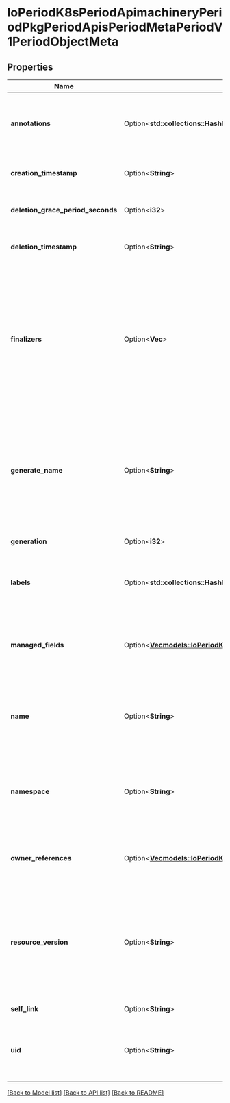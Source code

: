 # IoPeriodK8sPeriodApimachineryPeriodPkgPeriodApisPeriodMetaPeriodV1PeriodObjectMeta

## Properties

Name | Type | Description | Notes
------------ | ------------- | ------------- | -------------
**annotations** | Option<**std::collections::HashMap<String, String>**> | Annotations is an unstructured key value map stored with a resource that may be set by external tools to store and retrieve arbitrary metadata. They are not queryable and should be preserved when modifying objects. More info: https://kubernetes.io/docs/concepts/overview/working-with-objects/annotations | [optional]
**creation_timestamp** | Option<**String**> | Time is a wrapper around time.Time which supports correct marshaling to YAML and JSON.  Wrappers are provided for many of the factory methods that the time package offers. | [optional]
**deletion_grace_period_seconds** | Option<**i32**> | Number of seconds allowed for this object to gracefully terminate before it will be removed from the system. Only set when deletionTimestamp is also set. May only be shortened. Read-only. | [optional]
**deletion_timestamp** | Option<**String**> | Time is a wrapper around time.Time which supports correct marshaling to YAML and JSON.  Wrappers are provided for many of the factory methods that the time package offers. | [optional]
**finalizers** | Option<**Vec<String>**> | Must be empty before the object is deleted from the registry. Each entry is an identifier for the responsible component that will remove the entry from the list. If the deletionTimestamp of the object is non-nil, entries in this list can only be removed. Finalizers may be processed and removed in any order.  Order is NOT enforced because it introduces significant risk of stuck finalizers. finalizers is a shared field, any actor with permission can reorder it. If the finalizer list is processed in order, then this can lead to a situation in which the component responsible for the first finalizer in the list is waiting for a signal (field value, external system, or other) produced by a component responsible for a finalizer later in the list, resulting in a deadlock. Without enforced ordering finalizers are free to order amongst themselves and are not vulnerable to ordering changes in the list. | [optional]
**generate_name** | Option<**String**> | GenerateName is an optional prefix, used by the server, to generate a unique name ONLY IF the Name field has not been provided. If this field is used, the name returned to the client will be different than the name passed. This value will also be combined with a unique suffix. The provided value has the same validation rules as the Name field, and may be truncated by the length of the suffix required to make the value unique on the server.  If this field is specified and the generated name exists, the server will return a 409.  Applied only if Name is not specified. More info: https://git.k8s.io/community/contributors/devel/sig-architecture/api-conventions.md#idempotency | [optional]
**generation** | Option<**i32**> | A sequence number representing a specific generation of the desired state. Populated by the system. Read-only. | [optional]
**labels** | Option<**std::collections::HashMap<String, String>**> | Map of string keys and values that can be used to organize and categorize (scope and select) objects. May match selectors of replication controllers and services. More info: https://kubernetes.io/docs/concepts/overview/working-with-objects/labels | [optional]
**managed_fields** | Option<[**Vec<models::IoPeriodK8sPeriodApimachineryPeriodPkgPeriodApisPeriodMetaPeriodV1PeriodManagedFieldsEntry>**](io.k8s.apimachinery.pkg.apis.meta.v1.ManagedFieldsEntry.md)> | ManagedFields maps workflow-id and version to the set of fields that are managed by that workflow. This is mostly for internal housekeeping, and users typically shouldn't need to set or understand this field. A workflow can be the user's name, a controller's name, or the name of a specific apply path like \"ci-cd\". The set of fields is always in the version that the workflow used when modifying the object. | [optional]
**name** | Option<**String**> | Name must be unique within a namespace. Is required when creating resources, although some resources may allow a client to request the generation of an appropriate name automatically. Name is primarily intended for creation idempotence and configuration definition. Cannot be updated. More info: https://kubernetes.io/docs/concepts/overview/working-with-objects/names#names | [optional]
**namespace** | Option<**String**> | Namespace defines the space within which each name must be unique. An empty namespace is equivalent to the \"default\" namespace, but \"default\" is the canonical representation. Not all objects are required to be scoped to a namespace - the value of this field for those objects will be empty.  Must be a DNS_LABEL. Cannot be updated. More info: https://kubernetes.io/docs/concepts/overview/working-with-objects/namespaces | [optional]
**owner_references** | Option<[**Vec<models::IoPeriodK8sPeriodApimachineryPeriodPkgPeriodApisPeriodMetaPeriodV1PeriodOwnerReference>**](io.k8s.apimachinery.pkg.apis.meta.v1.OwnerReference.md)> | List of objects depended by this object. If ALL objects in the list have been deleted, this object will be garbage collected. If this object is managed by a controller, then an entry in this list will point to this controller, with the controller field set to true. There cannot be more than one managing controller. | [optional]
**resource_version** | Option<**String**> | An opaque value that represents the internal version of this object that can be used by clients to determine when objects have changed. May be used for optimistic concurrency, change detection, and the watch operation on a resource or set of resources. Clients must treat these values as opaque and passed unmodified back to the server. They may only be valid for a particular resource or set of resources.  Populated by the system. Read-only. Value must be treated as opaque by clients and . More info: https://git.k8s.io/community/contributors/devel/sig-architecture/api-conventions.md#concurrency-control-and-consistency | [optional]
**self_link** | Option<**String**> | Deprecated: selfLink is a legacy read-only field that is no longer populated by the system. | [optional]
**uid** | Option<**String**> | UID is the unique in time and space value for this object. It is typically generated by the server on successful creation of a resource and is not allowed to change on PUT operations.  Populated by the system. Read-only. More info: https://kubernetes.io/docs/concepts/overview/working-with-objects/names#uids | [optional]

[[Back to Model list]](../README.md#documentation-for-models) [[Back to API list]](../README.md#documentation-for-api-endpoints) [[Back to README]](../README.md)


